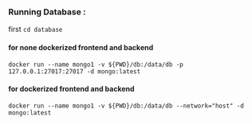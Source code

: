 ### Running Database : 


 first ```cd database``` 
 #### for none dockerized frontend and backend
  ```docker run --name mongo1 -v ${PWD}/db:/data/db -p 127.0.0.1:27017:27017 -d mongo:latest```
#### for dockerized frontend and backend
```docker run --name mongo1 -v ${PWD}/db:/data/db --network="host" -d mongo:latest```

